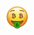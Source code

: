 <p align="center">
  <img alt="bitcoin-lengua" src="/src/images/about/bitcoin-lengua.png" width="60" />
</p>
